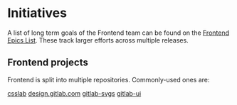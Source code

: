 # Initiatives

A list of long term goals of the Frontend team can be found on the [Frontend Epics List](https://gitlab.com/groups/gitlab-org/-/epics?label_name%5B%5D=frontend). These track larger efforts across multiple releases.

## Frontend projects

Frontend is split into multiple repositories. Commonly-used ones are:

[csslab](https://gitlab.com/gitlab-org/csslab)
[design.gitlab.com](https://gitlab.com/gitlab-org/design.gitlab.com)
[gitlab-svgs](https://gitlab.com/gitlab-org/gitlab-svgs)
[gitlab-ui](https://gitlab.com/gitlab-org/gitlab-ui)

